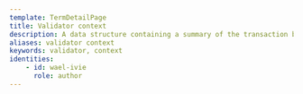 ```yaml
---
template: TermDetailPage
title: Validator context 
description: A data structure containing a summary of the transaction being validated, and the current input whose validator is being run.
aliases: validator context
keywords: validator, context
identities: 
    - id: wael-ivie
      role: author
---
```

##
